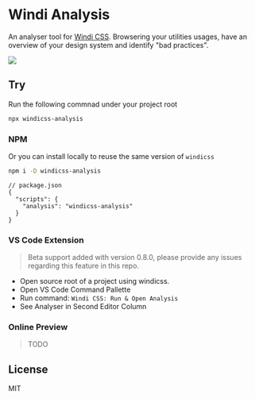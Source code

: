 # Windi Analysis

An analyser tool for [Windi CSS](https://github.com/windicss/windicss). Browsering your utilities usages, have an overview of your design system and identify "bad practices".

![](https://user-images.githubusercontent.com/11247099/112994978-595b9800-919d-11eb-8b37-4de8ab03da42.png)

## Try

Run the following commnad under your project root

```bash
npx windicss-analysis
```

### NPM

Or you can install locally to reuse the same version of `windicss`

```bash
npm i -D windicss-analysis
```

```jsonc
// package.json
{
  "scripts": {
    "analysis": "windicss-analysis"
  }
}
```

### VS Code Extension

> Beta support added with version 0.8.0, please provide any issues regarding this feature in this repo.

- Open source root of a project using windicss.
- Open VS Code Command Pallette
- Run command: `Windi CSS: Run & Open Analysis`
- See Analyser in Second Editor Column

### Online Preview

> TODO

## License

MIT
